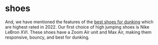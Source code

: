 # shoes
And, we have mentioned the features of the [best shoes for dunking](https://theshoeinfo.com/best-shoes-for-dunking/) which are highest rated in 2022. Our first choice of high jumping shoes is Nike LeBron XVI. These shoes have a Zoom Air unit and Max Air, making them responsive, bouncy, and best for dunking.
